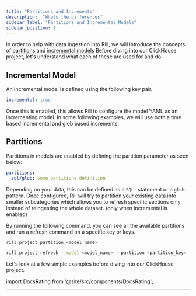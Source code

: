 ```yaml
---
title: "Partitions and Increments"
description:  "Whats the differences"
sidebar_label: "Partitions and Incremental Models"
sidebar_position: 1
---
```


In order to help with data ingestion into Rill, we will introduce the concepts of [partitions](https://docs.rilldata.com/build/advancedmodels/partitions) and [incremental models](https://docs.rilldata.com/build/advancedmodels/incremental) Before diving into our ClickHouse project, let's understand what each of these are used for and do.

## Incremental Model

An incremental model is defined using the following key pair.

```yaml
incremental: true
```
Once this is enabled, this allows Rill to configure the model YAML as an incrementing model. 
In some following examples, we will use both a time based incremental and glob based increments. 

## Partitions

Partitions in models are enabled by defining the partition parameter as seen below:

```yaml
partitions:
  sql/glob: some partitions definition
```

Depending on your data, this can be defined as a `SQL:` statement or a `glob:` pattern. Once configured, Rill will try to partition your existing data into smaller subcategories which allows you to refresh specific sections only instead of reingesting the whole dataset. (only when incremental is enabled)

By running the following command, you can see all the available partitions and run a refresh command on a specific key or keys.
```bash
rill project partition <model_name>
```

```bash
rill project refresh --model <model_name> --partition <partition_key> 
```


Let's look at a few simple examples before diving into our ClickHouse project.

import DocsRating from '@site/src/components/DocsRating';

---
<DocsRating />